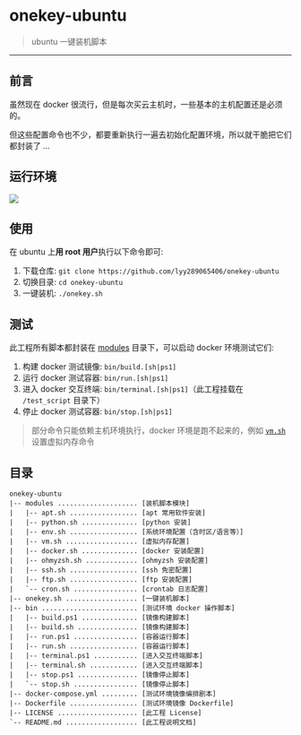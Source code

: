 # onekey-ubuntu

> ubuntu 一键装机脚本

------


## 前言

虽然现在 docker 很流行，但是每次买云主机时，一些基本的主机配置还是必须的。

但这些配置命令也不少，都要重新执行一遍去初始化配置环境，所以就干脆把它们都封装了 ...


## 运行环境

![](https://img.shields.io/badge/Ubuntu%20x64-red.svg)


## 使用

在 ubuntu 上**用 root 用户**执行以下命令即可: 

1. 下载仓库: `git clone https://github.com/lyy289065406/onekey-ubuntu`
2. 切换目录: `cd onekey-ubuntu`
3. 一键装机: `./onekey.sh`


## 测试

此工程所有脚本都封装在 [modules](./modules/) 目录下，可以启动 docker 环境测试它们:

1. 构建 docker 测试镜像: `bin/build.[sh|ps1]`
2. 运行 docker 测试容器: `bin/run.[sh|ps1]`
3. 进入 docker 交互终端: `bin/terminal.[sh|ps1]`（此工程挂载在 `/test_script` 目录下）
4. 停止 docker 测试容器: `bin/stop.[sh|ps1]`


> 部分命令只能依赖主机环境执行，docker 环境是跑不起来的，例如 [`vm.sh`](./modules/vm.sh) 设置虚拟内存命令


## 目录

```
onekey-ubuntu
|-- modules .................... [装机脚本模块]
|   |-- apt.sh ................. [apt 常用软件安装]
|   |-- python.sh .............. [python 安装]
|   |-- env.sh ................. [系统环境配置（含时区/语言等）]
|   |-- vm.sh .................. [虚拟内存配置]
|   |-- docker.sh .............. [docker 安装配置]
|   |-- ohmyzsh.sh ............. [ohmyzsh 安装配置]
|   |-- ssh.sh ................. [ssh 免密配置]
|   |-- ftp.sh ................. [ftp 安装配置]
|   `-- cron.sh ................ [crontab 日志配置]
|-- onekey.sh .................. [一键装机脚本]
|-- bin ........................ [测试环境 docker 操作脚本]
|   |-- build.ps1 .............. [镜像构建脚本]
|   |-- build.sh ............... [镜像构建脚本]
|   |-- run.ps1 ................ [容器运行脚本]
|   |-- run.sh ................. [容器运行脚本]
|   |-- terminal.ps1 ........... [进入交互终端脚本]
|   |-- terminal.sh ............ [进入交互终端脚本]
|   |-- stop.ps1 ............... [镜像停止脚本]
|   `-- stop.sh ................ [镜像停止脚本]
|-- docker-compose.yml ......... [测试环境镜像编排剧本]
|-- Dockerfile ................. [测试环境镜像 Dockerfile]
|-- LICENSE .................... [此工程 License]
`-- README.md .................. [此工程说明文档]
```